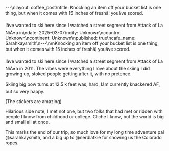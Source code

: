 ---\nlayout: coffee_post\ntitle: Knocking an item off your bucket list is one thing, but when it comes with 15 inches of freshâ¦ youâve scored.

Iâve wanted to ski here since I watched a street segment from Attack of La NiÃ±a in\ndate: 2025-03-07\ncity: Unknown\ncountry: Unknown\ncontinent: Unknown\npublished: true\ncafe_name: Sarahkaysmith\n---\n\nKnocking an item off your bucket list is one thing, but when it comes with 15 inches of freshâ¦ youâve scored.

Iâve wanted to ski here since I watched a street segment from Attack of La NiÃ±a in 2011. The vibes were everything I love about the skiing I did growing up, stoked people getting after it, with no pretence.

Skiing big pow turns at 12.5 k feet was, hard, Iâm currently knackered AF, but so very happy.

(The stickers are amazing)

Hilarious side note, I met not one, but two folks that had met or ridden with people I know from childhood or college. Cliche I know, but the world is big and small all at once.

This marks the end of our trip, so much love for my long time adventure pal @sarahkaysmith, and a big up to @nerdlafkie for showing us the Colorado ropes.